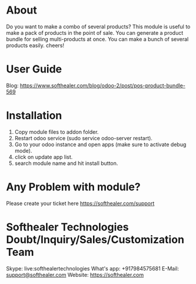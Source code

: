 About
============
Do you want to make a combo of several products? This module is useful to make a pack of products in the point of sale. You can generate a product bundle for selling multi-products at once. You can make a bunch of several products easily. cheers!


User Guide
============
Blog: https://www.softhealer.com/blog/odoo-2/post/pos-product-bundle-569

Installation
============
1) Copy module files to addon folder.
2) Restart odoo service (sudo service odoo-server restart).
3) Go to your odoo instance and open apps (make sure to activate debug mode).
4) click on update app list.
5) search module name and hit install button.

Any Problem with module?
=====================================
Please create your ticket here https://softhealer.com/support

Softhealer Technologies Doubt/Inquiry/Sales/Customization Team
=====================================
Skype: live:softhealertechnologies
What's app: +917984575681
E-Mail: support@softhealer.com
Website: https://softhealer.com
